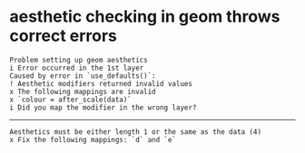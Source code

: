 # aesthetic checking in geom throws correct errors

    Problem setting up geom aesthetics
    i Error occurred in the 1st layer
    Caused by error in `use_defaults()`:
    ! Aesthetic modifiers returned invalid values
    x The following mappings are invalid
    x `colour = after_scale(data)`
    i Did you map the modifier in the wrong layer?

---

    Aesthetics must be either length 1 or the same as the data (4)
    x Fix the following mappings: `d` and `e`

